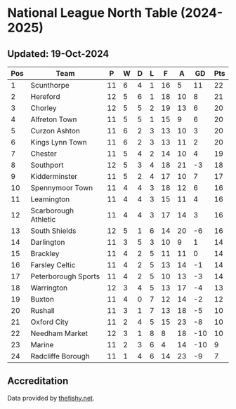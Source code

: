 # National League North Table (2024-2025)
## Updated: 19-Oct-2024

| Pos | Team | P | W | D | L | F | A | GD | Pts |
| --- | --- | --- | --- | --- | --- | --- | --- | --- | --- |
| 1 | Scunthorpe | 11 | 6 | 4 | 1 | 16 | 5 | 11 | 22 |
| 2 | Hereford | 12 | 5 | 6 | 1 | 18 | 10 | 8 | 21 |
| 3 | Chorley | 12 | 5 | 5 | 2 | 19 | 13 | 6 | 20 |
| 4 | Alfreton Town | 11 | 5 | 5 | 1 | 15 | 9 | 6 | 20 |
| 5 | Curzon Ashton | 11 | 6 | 2 | 3 | 13 | 10 | 3 | 20 |
| 6 | Kings Lynn Town | 11 | 6 | 2 | 3 | 13 | 11 | 2 | 20 |
| 7 | Chester | 11 | 5 | 4 | 2 | 14 | 10 | 4 | 19 |
| 8 | Southport | 12 | 5 | 3 | 4 | 18 | 21 | -3 | 18 |
| 9 | Kidderminster | 11 | 5 | 2 | 4 | 17 | 10 | 7 | 17 |
| 10 | Spennymoor Town | 11 | 4 | 4 | 3 | 18 | 12 | 6 | 16 |
| 11 | Leamington | 11 | 4 | 4 | 3 | 15 | 11 | 4 | 16 |
| 12 | Scarborough Athletic | 11 | 4 | 4 | 3 | 17 | 14 | 3 | 16 |
| 13 | South Shields | 12 | 5 | 1 | 6 | 14 | 20 | -6 | 16 |
| 14 | Darlington | 11 | 3 | 5 | 3 | 10 | 9 | 1 | 14 |
| 15 | Brackley | 11 | 4 | 2 | 5 | 11 | 11 | 0 | 14 |
| 16 | Farsley Celtic | 11 | 4 | 2 | 5 | 13 | 14 | -1 | 14 |
| 17 | Peterborough Sports | 11 | 4 | 2 | 5 | 10 | 13 | -3 | 14 |
| 18 | Warrington | 12 | 3 | 4 | 5 | 13 | 17 | -4 | 13 |
| 19 | Buxton | 11 | 4 | 0 | 7 | 12 | 14 | -2 | 12 |
| 20 | Rushall | 11 | 3 | 1 | 7 | 13 | 18 | -5 | 10 |
| 21 | Oxford City | 11 | 2 | 4 | 5 | 15 | 23 | -8 | 10 |
| 22 | Needham Market | 12 | 3 | 1 | 8 | 8 | 18 | -10 | 10 |
| 23 | Marine | 11 | 2 | 3 | 6 | 4 | 14 | -10 | 9 |
| 24 | Radcliffe Borough | 11 | 1 | 4 | 6 | 14 | 23 | -9 | 7 |

## Accreditation 

Data provided by [thefishy.net](https://www.thefishy.net/).